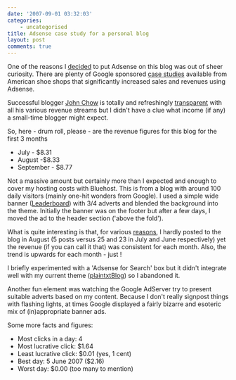 ```yaml
---
date: '2007-09-01 03:32:03'
categories:
    - uncategorised
title: Adsense case study for a personal blog
layout: post
comments: true
---
```

One of the reasons I
[decided](http://www.nbrightside.com/blog/2007/05/23/sit-back-and-watch-the-money-roll-in/)
to put Adsense on this blog was out of sheer curiosity. There are plenty
of Google sponsored [case
studies](https://www.google.com/adsense/static/en_US/Success.html)
available from American shoe shops that significantly increased sales
and revenues using Adsense.

Successful blogger [John Chow](http://www.johnchow.com/) is totally and
refreshingly
[transparent](http://www.johnchow.com/john-chow-dot-com-blog-income-report-july-2007/)
with all his various revenue streams but I didn't have a clue what
income (if any) a small-time blogger might expect.

So, here - drum roll, please - are the revenue figures for this blog for
the first 3 months

-   July - $8.31
-   August -$8.33
-   September - $8.77

Not a massive amount but certainly more than I expected and enough to
cover my hosting costs with Bluehost. This is from a blog with around
100 daily visitors (mainly one-hit wonders from Google).
I used a simple wide banner
([Leaderboard](https://www.google.com/adsense/static/en_GB/AdFormats.html))
with 3/4 adverts and blended the background into the theme. Initially
the banner was on the footer but after a few days, I moved the ad to the
header section ('above the fold').

What is quite interesting is that, for various
[reasons](http://www.nbrightside.com/blog/2007/08/28/confessions-of-a-blog-addict/),
I hardly posted to the blog in August (5 posts versus 25 and 23 in July
and June respectively) yet the revenue (if you can call it that) was
consistent for each month. Also, the trend is upwards for each month -
just !

I briefly experimented with a 'Adsense for Search' box but it didn't
integrate well with my current theme
([plaintxtBlog](http://www.plaintxt.org/themes/plaintxtblog/)) so I
abandoned it.

Another fun element was watching the Google AdServer try to present
suitable adverts based on my content. Because I don't really signpost
things with flashing lights, at times Google displayed a fairly bizarre
and esoteric mix of (in)appropriate banner ads.

Some more facts and figures:

-   Most clicks in a day: 4
-   Most lucrative click: $1.64
-   Least lucrative click: $0.01 (yes, 1 cent)
-   Best day: 5 June 2007 ($2.16)
-   Worst day: $0.00 (too many to mention)

